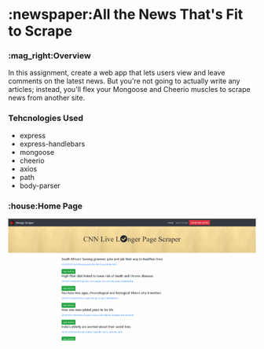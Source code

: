<h1>:newspaper:All the News That's Fit to Scrape</h1>

<h3>:mag_right:Overview</h3>

In this assignment, create a web app that lets users view and leave comments on the latest news. But you're not going to actually write any articles; instead, you'll flex your Mongoose and Cheerio muscles to scrape news from another site.

<h3>Tehcnologies Used</h3>
<ul>
<li>express</li>
<li>express-handlebars</li>
<li>mongoose</li>
<li>cheerio</li>
<li>axios</li>
<li>path</li>
<li>body-parser</li>
</ul>

<h3>:house:Home Page</h3>


![GitHub Logo](public/image/homePage.PNG)
